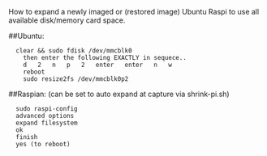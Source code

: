 
How to expand a newly imaged or (restored image) Ubuntu Raspi to use all available disk/memory card space.


   ##Ubuntu:
   
      clear && sudo fdisk /dev/mmcblk0 
        then enter the following EXACTLY in sequece..
        d   2   n   p   2   enter   enter   n   w   
        reboot
        sudo resize2fs /dev/mmcblk0p2

   ##Raspian: (can be set to auto expand at capture via shrink-pi.sh)
   
      sudo raspi-config
      advanced options 
      expand filesystem
      ok
      finish
      yes (to reboot)  
